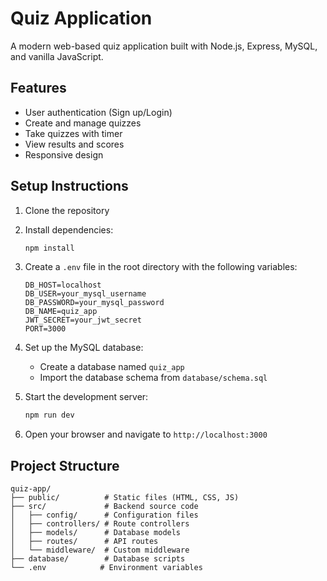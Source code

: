 # Quiz Application

A modern web-based quiz application built with Node.js, Express, MySQL, and vanilla JavaScript.

## Features

- User authentication (Sign up/Login)
- Create and manage quizzes
- Take quizzes with timer
- View results and scores
- Responsive design

## Setup Instructions

1. Clone the repository
2. Install dependencies:
   ```bash
   npm install
   ```
3. Create a `.env` file in the root directory with the following variables:
   ```
   DB_HOST=localhost
   DB_USER=your_mysql_username
   DB_PASSWORD=your_mysql_password
   DB_NAME=quiz_app
   JWT_SECRET=your_jwt_secret
   PORT=3000
   ```
4. Set up the MySQL database:
   - Create a database named `quiz_app`
   - Import the database schema from `database/schema.sql`

5. Start the development server:
   ```bash
   npm run dev
   ```

6. Open your browser and navigate to `http://localhost:3000`

## Project Structure

```
quiz-app/
├── public/          # Static files (HTML, CSS, JS)
├── src/             # Backend source code
│   ├── config/      # Configuration files
│   ├── controllers/ # Route controllers
│   ├── models/      # Database models
│   ├── routes/      # API routes
│   └── middleware/  # Custom middleware
├── database/        # Database scripts
└── .env            # Environment variables
``` 